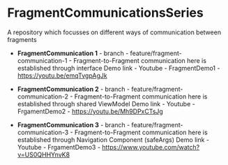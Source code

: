 # FragmentCommunicationsSeries
A repository which focusses on different ways of communication between fragments


 - <b>FragmentCommunication 1</b> - branch - feature/fragment-communication-1 - Fragment-to-Fragment communication here is established through interface
Demo link - Youtube - FragmentDemo1 - https://youtu.be/emqTvgpAgJk 



 - <b>FragmentCommunication 2</b> - branch - feature/fragment-communication-2 - Fragment-to-Fragment communication here is established through shared ViewModel
Demo link - Youtube - FrgamentDemo2 - https://youtu.be/Mh9DPxCTsJg



- <b>FragmentCommunication 3</b> - branch - feature/fragment-communication-3 - Fragment-to-Fragment communication here is established through Navigation Component (safeArgs)
Demo link - Youtube - FrgamentDemo3 - https://www.youtube.com/watch?v=US0QHHYnvK8
